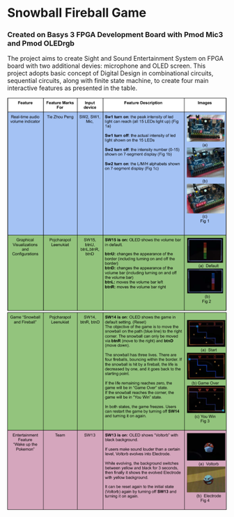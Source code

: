 # Snowball Fireball Game 
### Created on Basys 3 FPGA Development Board with Pmod Mic3 and Pmod OLEDrgb

The project aims to create Sight and Sound Entertainment System on FPGA board with two additional devies: microphone and OLED screen.
This project adopts basic concept of Digital Design in combinational circuits, sequential circuits, along with finite state machine, to create four main interactive features as presented in the table.

![Report Image 1](https://github.com/pojchrpol/fpga-snowball-fireball/blob/master/images/report-1.png)
![Report Image 2](https://github.com/pojchrpol/fpga-snowball-fireball/blob/master/images/report-2.png)
